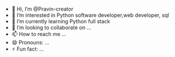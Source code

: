 - 👋 Hi, I’m @Pravin-creator
- 👀 I’m interested in Python software developer,web developer, sql
- 🌱 I’m currently learning Python full stack
- 💞️ I’m looking to collaborate on ...
- 📫 How to reach me ...
- 😄 Pronouns: ...
- ⚡ Fun fact: ...

<!---
Pravin-Web-creator/Pravin-Web-creator is a ✨ special ✨ repository because its `README.md` (this file) appears on your GitHub profile.
You can click the Preview link to take a look at your changes.
--->

